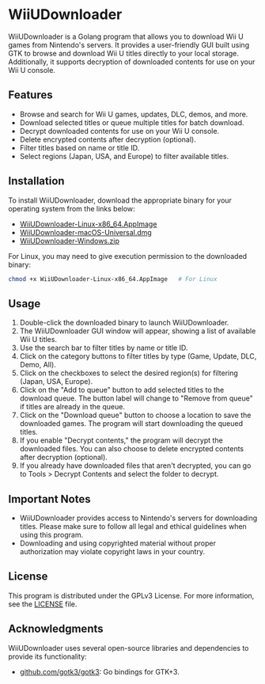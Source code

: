 # WiiUDownloader

WiiUDownloader is a Golang program that allows you to download Wii U games from Nintendo's servers. It provides a user-friendly GUI built using GTK to browse and download Wii U titles directly to your local storage. Additionally, it supports decryption of downloaded contents for use on your Wii U console.

## Features

- Browse and search for Wii U games, updates, DLC, demos, and more.
- Download selected titles or queue multiple titles for batch download.
- Decrypt downloaded contents for use on your Wii U console.
- Delete encrypted contents after decryption (optional).
- Filter titles based on name or title ID.
- Select regions (Japan, USA, and Europe) to filter available titles.

## Installation

To install WiiUDownloader, download the appropriate binary for your operating system from the links below:

- [WiiUDownloader-Linux-x86_64.AppImage](https://github.com/Xpl0itU/WiiUDownloader/releases/latest/download/WiiUDownloader-Linux-x86_64.AppImage)
- [WiiUDownloader-macOS-Universal.dmg](https://github.com/Xpl0itU/WiiUDownloader/releases/latest/download/WiiUDownloader-macOS-Universal.dmg)
- [WiiUDownloader-Windows.zip](https://github.com/Xpl0itU/WiiUDownloader/releases/latest/download/WiiUDownloader-Windows.zip)

For Linux, you may need to give execution permission to the downloaded binary:

```bash
chmod +x WiiUDownloader-Linux-x86_64.AppImage   # For Linux
```

## Usage

1. Double-click the downloaded binary to launch WiiUDownloader.
2. The WiiUDownloader GUI window will appear, showing a list of available Wii U titles.
3. Use the search bar to filter titles by name or title ID.
4. Click on the category buttons to filter titles by type (Game, Update, DLC, Demo, All).
5. Click on the checkboxes to select the desired region(s) for filtering (Japan, USA, Europe).
6. Click on the "Add to queue" button to add selected titles to the download queue. The button label will change to "Remove from queue" if titles are already in the queue.
7. Click on the "Download queue" button to choose a location to save the downloaded games. The program will start downloading the queued titles.
8. If you enable "Decrypt contents," the program will decrypt the downloaded files. You can also choose to delete encrypted contents after decryption (optional).
9. If you already have downloaded files that aren't decrypted, you can go to Tools > Decrypt Contents and select the folder to decrypt.

## Important Notes

- WiiUDownloader provides access to Nintendo's servers for downloading titles. Please make sure to follow all legal and ethical guidelines when using this program.
- Downloading and using copyrighted material without proper authorization may violate copyright laws in your country.

## License

This program is distributed under the GPLv3 License. For more information, see the [LICENSE](LICENSE) file.

## Acknowledgments

WiiUDownloader uses several open-source libraries and dependencies to provide its functionality:

- [github.com/gotk3/gotk3](https://github.com/gotk3/gotk3): Go bindings for GTK+3.

